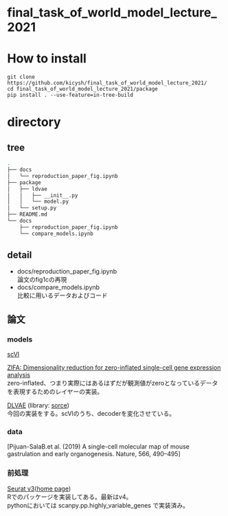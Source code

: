 # final_task_of_world_model_lecture_2021

# How to install
```
git clone https://github.com/kicysh/final_task_of_world_model_lecture_2021/
cd final_task_of_world_model_lecture_2021/package
pip install . --use-feature=in-tree-build
```
# directory
## tree
```bash
.
├── docs
│   └── reproduction_paper_fig.ipynb
├── package
│   ├── ldvae
│   │   ├── __init__.py
│   │   └── model.py
│   └── setup.py
├── README.md
└── docs
    ├── reproduction_paper_fig.ipynb
    └── compare_models.ipynb 
```
## detail
- docs/reproduction_paper_fig.ipynb  
論文のfig1cの再現  
- docs/compare_models.ipynb  
比較に用いるデータおよびコード

## 論文
### models
[scVI](https://www.nature.com/articles/s41592-018-0229-2.epdf?author_access_token=5sMbnZl1iBFitATlpKkddtRgN0jAjWel9jnR3ZoTv0P1-tTjoP-mBfrGiMqpQx63aBtxToJssRfpqQ482otMbBw2GIGGeinWV4cULBLPg4L4DpCg92dEtoMaB1crCRDG7DgtNrM_1j17VfvHfoy1cQ%3D%3D)

[ZIFA: Dimensionality reduction for zero-inflated single-cell gene expression analysis](https://genomebiology.biomedcentral.com/articles/10.1186/s13059-015-0805-z)  
zero-inflated、つまり実際にはあるはずだが観測値がzeroとなっているデータを表現するためのレイヤーの実装。　

[DLVAE](https://academic.oup.com/bioinformatics/article/36/11/3418/5807606#supplementary-data) (library: [sorce](https://github.com/tabdelaal/scVI/tree/b20e34f02a87d16790dbacc95b2ae1714c08615c))  
今回の実装をする。scVIのうち、decoderを変化させている。

### data
[Pijuan-SalaB.et al.  (2019) A single-cell molecular map of mouse gastrulation and early organogenesis. Nature, 566, 490–495]  

### 前処理
[Seurat v3](https://www.cell.com/cell/fulltext/S0092-8674(19)30559-8)([home page](https://satijalab.org/seurat/))  
Rでのパッケージを実装してある。最新はv4。  
pythonにおいては scanpy.pp.highly_variable_genes で実装済み。

